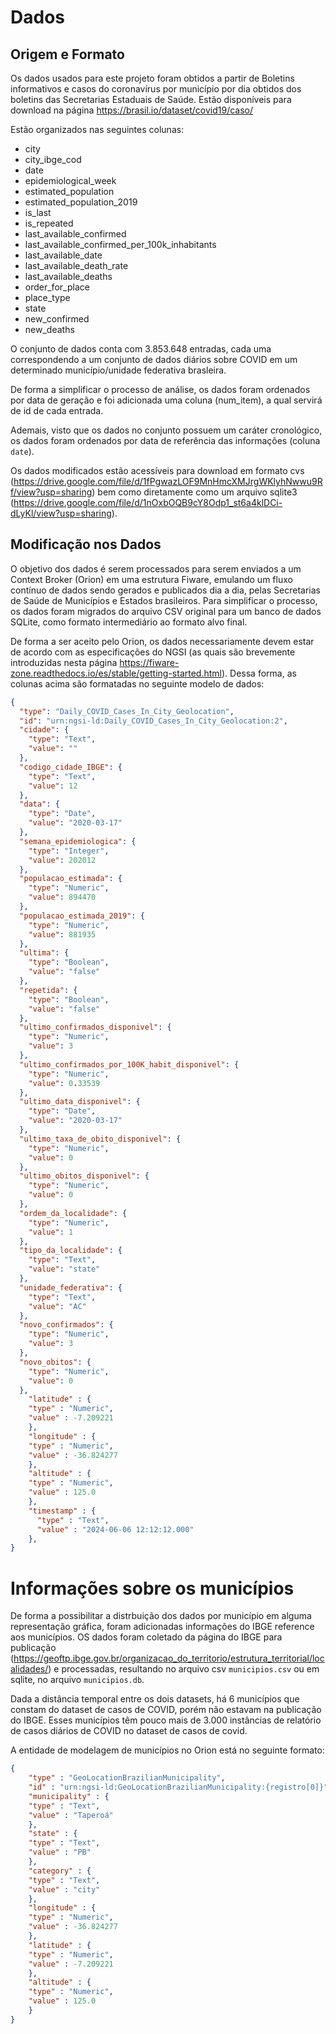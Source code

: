# Dados
## Origem e Formato

Os dados usados para este projeto foram obtidos a partir de Boletins informativos e casos do coronavírus por município por dia obtidos dos boletins das Secretarias Estaduais de Saúde. Estão disponíveis para download na página https://brasil.io/dataset/covid19/caso/

Estão organizados nas seguintes colunas:
* city
* city_ibge_cod
* date
* epidemiological_week
* estimated_population
* estimated_population_2019
* is_last
* is_repeated
* last_available_confirmed
* last_available_confirmed_per_100k_inhabitants
* last_available_date
* last_available_death_rate
* last_available_deaths
* order_for_place
* place_type
* state
* new_confirmed
* new_deaths
  
O conjunto de dados conta com 3.853.648 entradas, cada uma correspondendo a um conjunto de dados diários sobre COVID em um determinado município/unidade federativa brasleira.

De forma a simplificar o processo de análise, os dados foram ordenados por data de geração e foi adicionada uma coluna (num_item), a qual servirá de id de cada entrada.

Ademais, visto que os dados no conjunto possuem um caráter cronológico, os dados foram ordenados por data de referência das informações (coluna `date`).

Os dados modificados estão acessíveis para download em formato cvs (https://drive.google.com/file/d/1fPgwazLOF9MnHmcXMJrgWKlyhNwwu9Rf/view?usp=sharing) bem como diretamente como um arquivo sqlite3 (https://drive.google.com/file/d/1nOxbOQB9cY8Odp1_st6a4klDCi-dLyKl/view?usp=sharing).

## Modificação nos Dados
O objetivo dos dados é serem processados para serem enviados a um Context Broker (Orion) em uma estrutura Fiware, emulando um fluxo contínuo de dados sendo gerados e publicados dia a dia, pelas Secretarias de Saúde de Municípios e Estados brasileiros. Para simplificar o processo, os dados foram migrados do arquivo CSV original para um banco de dados SQLite, como formato intermediário ao formato alvo final.

De forma a ser aceito pelo Orion, os dados necessariamente devem estar de acordo com as especificações do NGSI (as quais são brevemente introduzidas nesta página https://fiware-zone.readthedocs.io/es/stable/getting-started.html). Dessa forma, as colunas acima são formatadas no seguinte modelo de dados:
```json
{
  "type": "Daily_COVID_Cases_In_City_Geolocation",
  "id": "urn:ngsi-ld:Daily_COVID_Cases_In_City_Geolocation:2",
  "cidade": {
    "type": "Text",
    "value": ""
  },
  "codigo_cidade_IBGE": {
    "type": "Text",
    "value": 12
  },
  "data": {
    "type": "Date",
    "value": "2020-03-17"
  },
  "semana_epidemiologica": {
    "type": "Integer",
    "value": 202012
  },
  "populacao_estimada": {
    "type": "Numeric",
    "value": 894470
  },
  "populacao_estimada_2019": {
    "type": "Numeric",
    "value": 881935
  },
  "ultima": {
    "type": "Boolean",
    "value": "false"
  },
  "repetida": {
    "type": "Boolean",
    "value": "false"
  },
  "ultimo_confirmados_disponivel": {
    "type": "Numeric",
    "value": 3
  },
  "ultimo_confirmados_por_100K_habit_disponivel": {
    "type": "Numeric",
    "value": 0.33539
  },
  "ultimo_data_disponivel": {
    "type": "Date",
    "value": "2020-03-17"
  },
  "ultimo_taxa_de_obito_disponivel": {
    "type": "Numeric",
    "value": 0
  },
  "ultimo_obitos_disponivel": {
    "type": "Numeric",
    "value": 0
  },
  "ordem_da_localidade": {
    "type": "Numeric",
    "value": 1
  },
  "tipo_da_localidade": {
    "type": "Text",
    "value": "state"
  },
  "unidade_federativa": {
    "type": "Text",
    "value": "AC"
  },
  "novo_confirmados": {
    "type": "Numeric",
    "value": 3
  },
  "novo_obitos": {
    "type": "Numeric",
    "value": 0
  },
    "latitude" : {
    "type" : "Numeric",
    "value" : -7.209221
    },
    "longitude" : {
    "type" : "Numeric",
    "value" : -36.824277
    },
    "altitude" : {
    "type" : "Numeric",
    "value" : 125.0
    },
    "timestamp" : {
      "type" : "Text",
      "value" : "2024-06-06 12:12:12.000"
    },
}
```
# Informações sobre os municípios
De forma a possibilitar a distrbuição dos dados por município em alguma representação gráfica, foram adicionadas informações do IBGE reference aos municípios.
OS dados foram coletado da página do IBGE para publicação (https://geoftp.ibge.gov.br/organizacao_do_territorio/estrutura_territorial/localidades/) e processadas, resultando no arquivo csv `municipios.csv` ou em sqlite, no arquivo `municipios.db`.

Dada a distância temporal entre os dois datasets, há 6 municípios que constam do dataset de casos de COVID, porém não estavam na publicação do IBGE. Esses municípios têm pouco mais de 3.000 instâncias de relatório de casos diários de COVID no dataset de casos de covid.

A entidade de modelagem de municípios no Orion está no seguinte formato:
```json
{
    "type" : "GeoLocationBrazilianMunicipality",
    "id" : "urn:ngsi-ld:GeoLocationBrazilianMunicipality:{registro[0]}",
    "municipality" : {
    "type" : "Text",
    "value" : "Taperoá"
    },
    "state" : {
    "type" : "Text",
    "value" : "PB"
    },
    "category" : {
    "type" : "Text",
    "value" : "city"
    },
    "longitude" : {
    "type" : "Numeric",
    "value" : -36.824277
    },
    "latitude" : {
    "type" : "Numeric",
    "value" : -7.209221
    },
    "altitude" : {
    "type" : "Numeric",
    "value" : 125.0
    }
}
```

